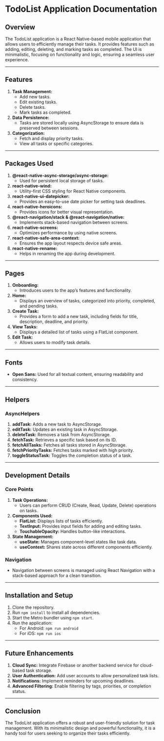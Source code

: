 # TodoList Application Documentation

## Overview
The TodoList application is a React Native-based mobile application that allows users to efficiently manage their tasks. It provides features such as adding, editing, deleting, and marking tasks as completed. The UI is minimalistic, focusing on functionality and logic, ensuring a seamless user experience.

---

## Features
1. **Task Management:**
   - Add new tasks.
   - Edit existing tasks.
   - Delete tasks.
   - Mark tasks as completed.
2. **Data Persistence:**
   - Tasks are stored locally using AsyncStorage to ensure data is preserved between sessions.
3. **Categorization:**
   - Fetch and display priority tasks.
   - View all tasks or specific categories.

---

## Packages Used
1. **@react-native-async-storage/async-storage:**
   - Used for persistent local storage of tasks.
2. **react-native-wind:**
   - Utility-first CSS styling for React Native components.
3. **react-native-ui-datepicker:**
   - Provides an easy-to-use date picker for setting task deadlines.
4. **react-native-heroicons:**
   - Provides icons for better visual representation.
5. **@react-navigation/stack & @react-navigation/native:**
   - Implements stack-based navigation between screens.
6. **react-native-screens:**
   - Optimizes performance by using native screens.
7. **react-native-safe-area-context:**
   - Ensures the app layout respects device safe areas.
8. **react-native-rename:**
   - Helps in renaming the app during development.

---

## Pages
1. **Onboarding:**
   - Introduces users to the app’s features and functionality.
2. **Home:**
   - Displays an overview of tasks, categorized into priority, completed, and pending tasks.
3. **Create Task:**
   - Provides a form to add a new task, including fields for title, description, deadline, and priority.
4. **View Tasks:**
   - Displays a detailed list of tasks using a FlatList component.
5. **Edit Task:**
   - Allows users to modify task details.

---

## Fonts
- **Open Sans:** Used for all textual content, ensuring readability and consistency.

---

## Helpers
### AsyncHelpers
1. **addTask:** Adds a new task to AsyncStorage.
2. **editTask:** Updates an existing task in AsyncStorage.
3. **deleteTask:** Removes a task from AsyncStorage.
4. **fetchTask:** Retrieves a specific task based on its ID.
5. **fetchAllTasks:** Fetches all tasks stored in AsyncStorage.
6. **fetchPriorityTasks:** Fetches tasks marked with high priority.
7. **toggleStatusTask:** Toggles the completion status of a task.

---

## Development Details
### Core Points
1. **Task Operations:**
   - Users can perform CRUD (Create, Read, Update, Delete) operations on tasks.
2. **Components Used:**
   - **FlatList:** Displays lists of tasks efficiently.
   - **TextInput:** Provides input fields for adding and editing tasks.
   - **TouchableOpacity:** Handles button-like interactions.
3. **State Management:**
   - **useState:** Manages component-level states like task data.
   - **useContext:** Shares state across different components efficiently.

### Navigation
- Navigation between screens is managed using React Navigation with a stack-based approach for a clean transition.

---

## Installation and Setup
1. Clone the repository.
2. Run `npm install` to install all dependencies.
3. Start the Metro bundler using `npm start`.
4. Run the application:
   - For Android: `npm run android`
   - For iOS: `npm run ios`

---

## Future Enhancements
1. **Cloud Sync:** Integrate Firebase or another backend service for cloud-based task storage.
2. **User Authentication:** Add user accounts to allow personalized task lists.
3. **Notifications:** Implement reminders for upcoming deadlines.
4. **Advanced Filtering:** Enable filtering by tags, priorities, or completion status.

---

## Conclusion
The TodoList application offers a robust and user-friendly solution for task management. With its minimalistic design and powerful functionality, it is a handy tool for users seeking to organize their tasks efficiently.

